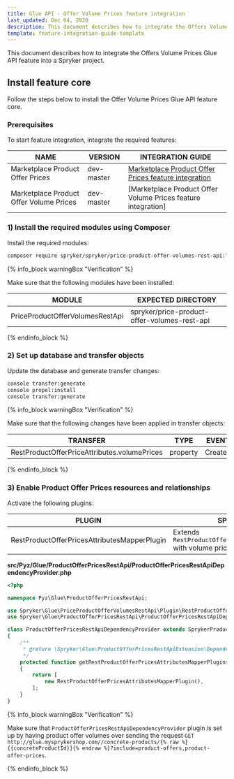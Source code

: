 ```yaml
---
title: Glue API - Offer Volume Prices feature integration
last_updated: Dec 04, 2020
description: This document describes how to integrate the Offers Volume Prices Glue API feature into a Spryker project.
template: feature-integration-guide-template
---
```


This document describes how to integrate the Offers Volume Prices Glue API feature into a Spryker project.

## Install feature core

Follow the steps below to install the Offer Volume Prices Glue API feature core.

### Prerequisites

To start feature integration, integrate the required features:

| NAME | VERSION | INTEGRATION GUIDE |
|-|-| - |
| Marketplace Product Offer Prices | dev-master | [Marketplace Product Offer Prices feature integration](/docs/marketplace/dev/feature-integration-guides/marketplace-product-offer-prices-feature-integration.html) |
| Marketplace Product Offer Volume Prices | dev-master | [Marketplace Product Offer Volume Prices feature integration] |

### 1) Install the required modules using Composer

Install the required modules:

```bash
composer require spryker/spryker/price-product-offer-volumes-rest-api:"^0.1.0" --update-with-dependencies
```

{% info_block warningBox "Verification" %}

Make sure that the following modules have been installed:

| MODULE | EXPECTED DIRECTORY |
|-|-|
| PriceProductOfferVolumesRestApi | spryker/price-product-offer-volumes-rest-api |

{% endinfo_block %}

### 2) Set up database and transfer objects

Update the database and generate transfer changes:

```bash
console transfer:generate
console propel:install
console transfer:generate
```

{% info_block warningBox "Verification" %}

Make sure that the following changes have been applied in transfer objects:

| TRANSFER | TYPE | EVENT | PATH |
|-|-|-|-|
| RestProductOfferPriceAttributes.volumePrices | property | Created | src/Generated/Shared/Transfer/RestProductOffersAttributesTransfer |

{% endinfo_block %}

### 3) Enable Product Offer Prices resources and relationships

Activate the following plugins:

| PLUGIN | SPECIFICATION | PREREQUISITES | NAMESPACE |
|-|-|-|-|
| RestProductOfferPricesAttributesMapperPlugin | Extends `RestProductOfferPricesAttributesTransfer` with volume price data. |  | Spryker\Glue\PriceProductOfferVolumesRestApi\Plugin |

**src/Pyz/Glue/ProductOfferPricesRestApi/ProductOfferPricesRestApiDependencyProvider.php**

```php
<?php

namespace Pyz\Glue\ProductOfferPricesRestApi;

use Spryker\Glue\PriceProductOfferVolumesRestApi\Plugin\RestProductOfferPricesAttributesMapperPlugin;
use Spryker\Glue\ProductOfferPricesRestApi\ProductOfferPricesRestApiDependencyProvider as SprykerProductPricesRestApiDependencyProvider;

class ProductOfferPricesRestApiDependencyProvider extends SprykerProductPricesRestApiDependencyProvider
{
    /**
     * @return \Spryker\Glue\ProductOfferPricesRestApiExtension\Dependency\Plugin\RestProductOfferPricesAttributesMapperPluginInterface[]
     */
    protected function getRestProductOfferPricesAttributesMapperPlugins(): array
    {
        return [
            new RestProductOfferPricesAttributesMapperPlugin(),
        ];
    }
}
```

{% info_block warningBox "Verification" %}

Make sure that  `ProductOfferPricesRestApiDependencyProvider` plugin is set up by having product offer volumes over sending the request `GET http://glue.mysprykershop.com//concrete-products/{% raw %}{{concreteProductId}}{% endraw %}?include=product-offers,product-offer-prices`.

{% endinfo_block %}
